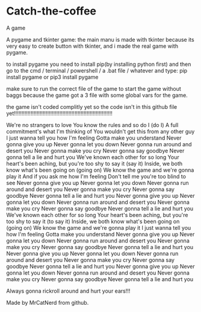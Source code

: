 # Catch-the-coffee
A game

A pygame and tkinter game:
the main manu is made with tkinter because its very easy to create button with tkinter,
and i made the real game with pygame.

to install pygame you need to install pip(by installing python first)
and then go to the cmd / terminal / powershell / a .bat file / whatever
and type: 
pip install pygame
or
pip3 install pygame

make sure to run the correct file of the game to start the game without baggs because the game got
a 3 file with some global vars for the game.

the game isn't coded complitly yet so the code isn't in this github file yet!!!!!!!!!!!!!!!!!!!!!!!!!!!!!!!!!!!!!!!!!!!!!!!!!!!!!!!!!!!!!!!!!

We're no strangers to love
You know the rules and so do I (do I)
A full commitment's what I'm thinking of
You wouldn't get this from any other guy
I just wanna tell you how I'm feeling
Gotta make you understand
Never gonna give you up
Never gonna let you down
Never gonna run around and desert you
Never gonna make you cry
Never gonna say goodbye
Never gonna tell a lie and hurt you
We've known each other for so long
Your heart's been aching, but you're too shy to say it (say it)
Inside, we both know what's been going on (going on)
We know the game and we're gonna play it
And if you ask me how I'm feeling
Don't tell me you're too blind to see
Never gonna give you up
Never gonna let you down
Never gonna run around and desert you
Never gonna make you cry
Never gonna say goodbye
Never gonna tell a lie and hurt you
Never gonna give you up
Never gonna let you down
Never gonna run around and desert you
Never gonna make you cry
Never gonna say goodbye
Never gonna tell a lie and hurt you
We've known each other for so long
Your heart's been aching, but you're too shy to say it (to say it)
Inside, we both know what's been going on (going on)
We know the game and we're gonna play it
I just wanna tell you how I'm feeling
Gotta make you understand
Never gonna give you up
Never gonna let you down
Never gonna run around and desert you
Never gonna make you cry
Never gonna say goodbye
Never gonna tell a lie and hurt you
Never gonna give you up
Never gonna let you down
Never gonna run around and desert you
Never gonna make you cry
Never gonna say goodbye
Never gonna tell a lie and hurt you
Never gonna give you up
Never gonna let you down
Never gonna run around and desert you
Never gonna make you cry
Never gonna say goodbye
Never gonna tell a lie and hurt you

Always gonna rickroll around and hurt your ears!!!

Made by MrCatNerd from github.
